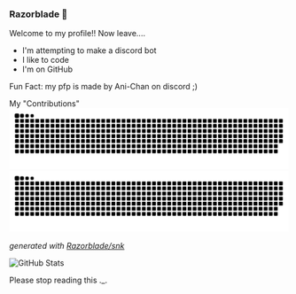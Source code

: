### Razorblade 👋

Welcome to my profile!!
Now leave....
- I'm attempting to make a discord bot
- I like to code
- I'm on GitHub

Fun Fact: my pfp is made by Ani-Chan on discord ;)

My "Contributions"
![github contribution grid snake animation](https://raw.githubusercontent.com/platane/platane/output/github-contribution-grid-snake-dark.svg#gh-dark-mode-only)![github contribution grid snake animation](https://raw.githubusercontent.com/platane/platane/output/github-contribution-grid-snake.svg#gh-light-mode-only)


_generated with [Razorblade/snk](https://github.com/Platane/snk)_


![GitHub Stats](https://github-readme-stats.vercel.app/api?username=ItzRazorblade&theme=tokyonight)




Please stop reading this ._.

